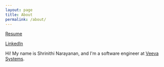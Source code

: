 ```yaml
---
layout: page
title: About
permalink: /about/
---
```


[Resume](https://nithinara.com/shrinithi_narayanan_resume.pdf)

[LinkedIn](https://linkedin.com/in/nithinara)

Hi! My name is Shrinithi Narayanan, and I'm a software engineer at [Veeva Systems](https://www.veeva.com).